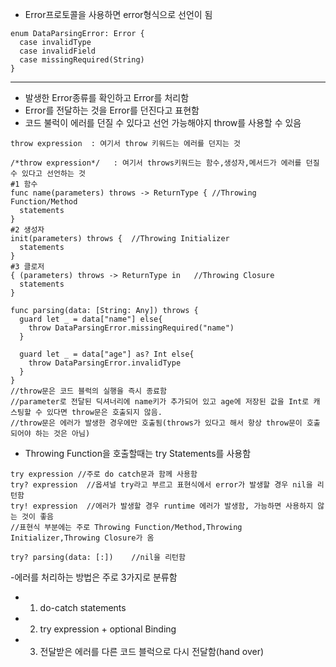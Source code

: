 - Error프로토콜을 사용하면 error형식으로 선언이 됨
```
enum DataParsingError: Error {
  case invalidType
  case invalidField
  case missingRequired(String)
}
```
-----------------------------------------------------------------------------------
- 발생한 Error종류를 확인하고 Error를 처리함
- Error를 전달하는 것을 Error를 던진다고 표현함
- 코드 불럭이 에러를 던질 수 있다고 선언 가능해야지 throw를 사용할 수 있음
```
throw expression  : 여기서 throw 키워드는 에러를 던지는 것
```
```
/*throw expression*/   : 여기서 throws키워드는 함수,생성자,메서드가 에러를 던질 수 있다고 선언하는 것
#1 함수
func name(parameters) throws -> ReturnType { //Throwing Function/Method
  statements
}
#2 생성자
init(parameters) throws {  //Throwing Initializer
  statements
}
#3 클로저
{ (parameters) throws -> ReturnType in   //Throwing Closure
  statements
}
```

```
func parsing(data: [String: Any]) throws {
  guard let _ = data["name"] else{
    throw DataParsingError.missingRequired("name")
  }
  
  guard let _ = data["age"] as? Int else{
    throw DataParsingError.invalidType
  }
}
//throw문은 코드 블럭의 실행을 즉시 종료함
//parameter로 전달된 딕셔너리에 name키가 추가되어 있고 age에 저장된 값을 Int로 캐스팅할 수 있다면 throw문은 호출되지 않음.
//throw문은 에러가 발생한 경우에만 호출됨(throws가 있다고 해서 항상 throw문이 호출되어야 하는 것은 아님)
```
- Throwing Function을 호출할때는 try Statements를 사용함
```
try expression //주로 do catch문과 함께 사용함
try? expression  //옵셔널 try라고 부르고 표현식에서 error가 발생할 경우 nil을 리턴함
try! expression  //에러가 발생할 경우 runtime 에러가 발생함, 가능하면 사용하지 않는 것이 좋음
//표현식 부분에는 주로 Throwing Function/Method,Throwing Initializer,Throwing Closure가 옴
```
```
try? parsing(data: [:])    //nil을 리턴함
```
-에러를 처리하는 방법은 주로 3가지로 분류함
- 1. do-catch statements
- 2. try expression + optional Binding
- 3. 전달받은 에러를 다른 코드 블럭으로 다시 전달함(hand over)
